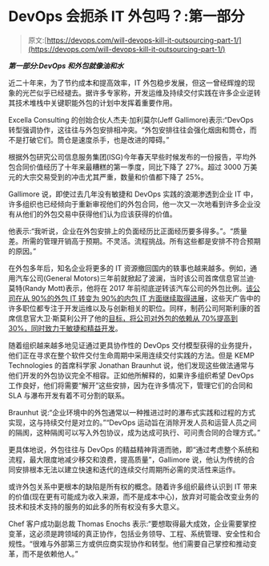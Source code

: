 # DevOps 会扼杀 IT 外包吗？:第一部分

> 原文:[https://devops.com/will-devops-kill-it-outsourcing-part-1/](https://devops.com/will-devops-kill-it-outsourcing-part-1/)

***第一部分:DevOps 和外包就像油和水***

近二十年来，为了节约成本和提高效率，IT 外包稳步发展，但这一曾经辉煌的现象的光芒似乎已经褪去。据许多专家称，开发运维及持续交付实践在许多企业逆转其技术堆栈中关键职能外包的计划中发挥着重要作用。

Excella Consulting 的创始合伙人杰夫·加利莫尔(Jeff Gallimore)表示:“DevOps 转型强调协作，这往往与外包安排相冲突。“外包安排往往会强化烟囱和筒仓，而不是打破它们。筒仓是速度杀手，也是改进的障碍。”

根据外包研究公司信息服务集团(ISG)今年春天早些时候发布的一份报告，平均外包合同价值经历了十年来最糟糕的第一季度，同比下降了 27%。超过 3000 万美元的大宗交易受到的冲击尤其严重，数量和价值都下降了 25%。

Gallimore 说，即使过去几年没有敏捷和 DevOps 实践的浪潮渗透到企业 IT 中，许多组织也已经倾向于重新审视他们的外包合同，他一次又一次地看到许多企业没有从他们的外包交易中获得他们认为应该获得的价值。

他表示:“我听说，企业在外包安排上的负面经历比正面经历要多得多。”。“质量差。所需的管理开销高于预期。不灵活。流程挑战。所有这些都是安排不符合预期的原因。”

在外包多年后，知名企业将更多的 IT 资源撤回国内的轶事也越来越多。例如，通用汽车公司(General Motors)三年前就掀起了波澜，当时该公司首席信息官兰迪·莫特(Randy Mott)表示，他将在 2017 年前彻底逆转该汽车公司的外包比例。[该公司在从 90%的外包 IT 转变为 90%的内包 IT 方面继续取得进展](http://www.detroitnews.com/story/business/autos/general-motors/2015/06/08/gm-wants-workers-hiring-continues/28720893/)，这些天广告中的许多职位都专注于开发运维以及与创新相关的职位。同样，制药公司阿斯利康的首席信息官大卫·斯莫利公开了他的[目标，将公司对外包的依赖从 70%提高到 30%，同时致力于敏捷和精益开发](http://blogs.wsj.com/cio/2015/01/29/astrazeneca-latest-big-company-to-insource-it/)。

随着组织越来越多地见证通过更具协作性的 DevOps 交付模型获得的业务提升，他们正在寻求在整个软件交付生命周期中采用连续交付实践的方法。但是 KEMP Technologies 的首席科学家 Jonathan Braunhut 说，他们发现这些做法通常与他们开发的外包协议完全不相容。正如他所解释的，如果许多组织希望 DevOps 工作良好，他们将需要“解开”这些安排，因为在许多情况下，管理它们的合同和 SLA 与瀑布开发有着不可分割的联系。

Braunhut 说:“企业环境中的外包通常以一种推进过时的瀑布式实践和过程的方式实现，这与持续交付是对立的。”“DevOps 运动旨在消除开发人员和运营人员之间的隔阂，这种隔阂可以写入外包协议，成为达成可执行、可问责合同的合理方式。”

更具体地说，外包往往与 DevOps 的精益精神背道而驰，即“通过考虑整个系统和流程，最大限度地减少移交和浪费，提高质量”，Gallimore 说，他认为传统的合同安排根本无法以建立快速和迭代的连续交付周期所必需的灵活性来运作。

或许外包关系中更根本的缺陷是所有权的概念。随着许多组织最终认识到 IT 带来的价值(现在更有可能成为收入来源，而不是成本中心)，放弃对可能会改变业务的技术和技术支持的服务的如此多的所有权没有多大意义。

Chef 客户成功副总裁 Thomas Enochs 表示:“要想取得最大成效，企业需要掌控变革，这必须是跨领域的真正协作，包括业务领导、工程、系统管理、安全性和合规性。“很难与外部第三方或供应商实现协作和转型。他们需要自己掌控和推动变革，而不是依赖他人。”